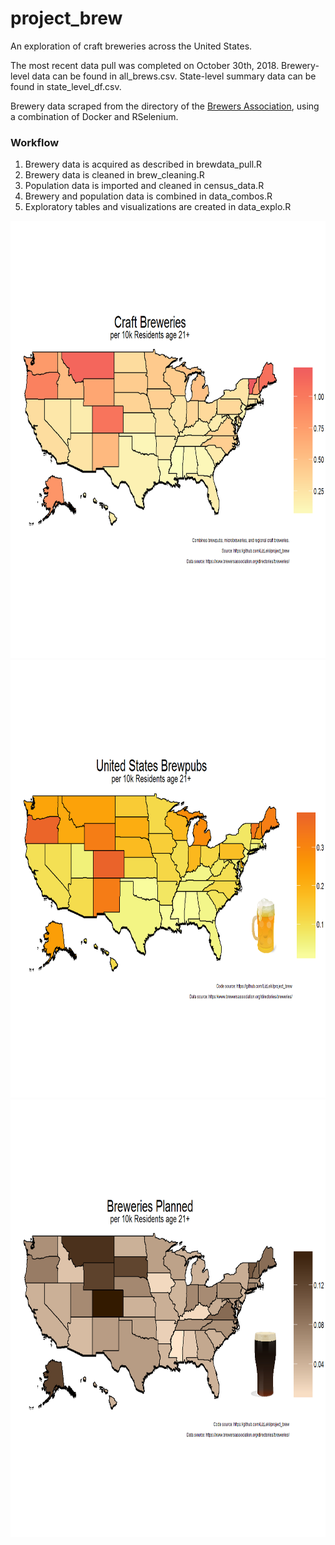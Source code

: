 # project_brew
An exploration of craft breweries across the United States.

The most recent data pull was completed on October 30th, 2018. Brewery-level data can be found in all_brews.csv. State-level summary data can be found in state_level_df.csv.

Brewery data scraped from the directory of the [Brewers Association](https://www.brewersassociation.org/directories/breweries/), using a combination of Docker and RSelenium.

### Workflow 
  
  1. Brewery data is acquired as described in brewdata_pull.R
  2. Brewery data is cleaned in brew_cleaning.R
  3. Population data is imported and cleaned in census_data.R
  4. Brewery and population data is combined in data_combos.R
  5. Exploratory tables and visualizations are created in data_explo.R

<p align = "center">
<img src = "out/state_craft.png" width = "700" height = "700" />
<img src = "out/state_brewpubs.png" width = "700" height = "700" />
<img src = "out/state_planned.png" width = "700" height = "700" />
</p>